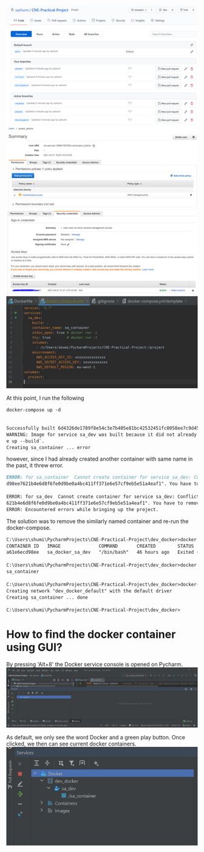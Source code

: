 ![Branch view](images/1-branch_view.PNG)
![](images/2-create_iam_user_to_deploy_jenkins.png)
![](images/3-create_access_keys_form_iam_user_for_jenkins.png)
![](images/4-docker-compose-to-bringup-local-docker.png)

At this point, I run the following

```markdown
docker-compose up -d
```


```markdown

Successfully built 6d4326de1789f8e54c3e7b405e81bc42532451fc0058ee7c9d450b884c2626a5
WARNING: Image for service sa_dev was built because it did not already exist. To rebuild this image you must use `docker-compose build` or `docker-compos
e up --build`.
Creating sa_container ... error
```
however, since I had already created another container with same name in the past, it threw error.

```markdown
ERROR: for sa_container  Cannot create container for service sa_dev: Conflict. The container name "/sa_container" is already in use by container "a61e6ec
d98ee7621b4e6d8f6fe0d9be0a4bc411ff371e6e57cf9eb5e51a4eaf1". You have to remove (or rename) that container to be able to reuse that name.

ERROR: for sa_dev  Cannot create container for service sa_dev: Conflict. The container name "/sa_container" is already in use by container "a61e6ecd98ee7
621b4e6d8f6fe0d9be0a4bc411ff371e6e57cf9eb5e51a4eaf1". You have to remove (or rename) that container to be able to reuse that name.
ERROR: Encountered errors while bringing up the project.
```

The solution was to remove the similarly named container and re-run the docker-compose.

```markdown
C:\Users\shumi\PycharmProjects\CNE-Practical-Project\dev_docker>docker ps -a
CONTAINER ID   IMAGE              COMMAND       CREATED        STATUS                      PORTS     NAMES
a61e6ecd98ee   sa_docker_sa_dev   "/bin/bash"   46 hours ago   Exited (255) 21 hours ago             sa_container

C:\Users\shumi\PycharmProjects\CNE-Practical-Project\dev_docker>docker rm -f sa_container
sa_container

C:\Users\shumi\PycharmProjects\CNE-Practical-Project\dev_docker>docker-compose up -d
Creating network "dev_docker_default" with the default driver
Creating sa_container ... done

C:\Users\shumi\PycharmProjects\CNE-Practical-Project\dev_docker>

```

# How to find the docker container using GUI?

By pressing 'Alt+8' the Docker service console is opened on Pycharm.
![](images/7-docker-service-console-on-pycharm.PNG)

As default, we only see the word Docker and a green play button. Once clicked, we then can see current docker containers.
![](images/8-docker-service-dev.PNG)



